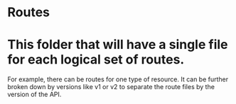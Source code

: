 # Routes

# This folder that will have a single file for each logical set of routes.

For example, there can be routes for one type of resource. It can be further broken down by versions like v1 or v2 to separate the route files by the version of the API.
